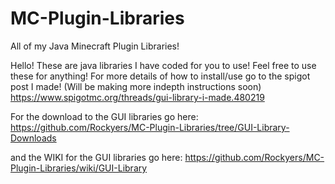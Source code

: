 # MC-Plugin-Libraries
All of my Java Minecraft Plugin Libraries!

Hello! These are java libraries I have coded for you to use! Feel free to use these for anything!
For more details of how to install/use go to the spigot post I made! (Will be making more indepth instructions soon)
https://www.spigotmc.org/threads/gui-library-i-made.480219

For the download to the GUI libraries go here: https://github.com/Rockyers/MC-Plugin-Libraries/tree/GUI-Library-Downloads

and the WIKI for the GUI libraries go here: https://github.com/Rockyers/MC-Plugin-Libraries/wiki/GUI-Library
